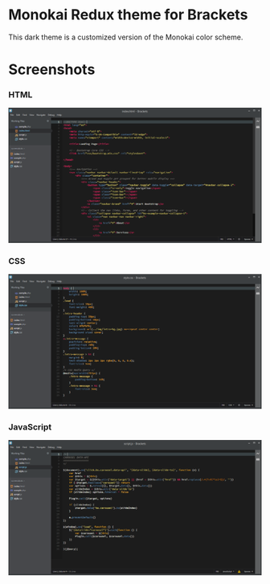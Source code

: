 Monokai Redux theme for Brackets
======================

This dark theme is a customized version of the Monokai color scheme.

Screenshots
======================

### HTML

![Monokai-Redux](screenshots/HTML.png)

### CSS

![Monokai-Redux](screenshots/CSS.png)

### JavaScript

![Monokai-Redux](screenshots/JS.png)